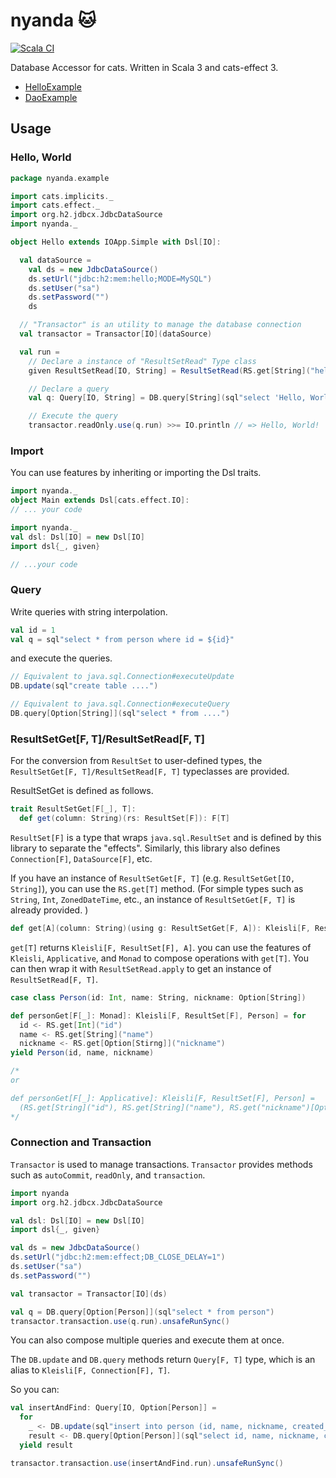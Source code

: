 # nyanda 🐱

[![Scala CI](https://github.com/tototoshi/nyanda/actions/workflows/scala.yml/badge.svg)](https://github.com/tototoshi/nyanda/actions/workflows/scala.yml)

Database Accessor for cats. Written in Scala 3 and cats-effect 3. 

- [HelloExample](./example/src/main/scala/nyanda/example/HelloExample.scala)
- [DaoExample](./example/src/main/scala/nyanda/example/DaoExample.scala)

## Usage


### Hello, World

```scala
package nyanda.example

import cats.implicits._
import cats.effect._
import org.h2.jdbcx.JdbcDataSource
import nyanda._

object Hello extends IOApp.Simple with Dsl[IO]:

  val dataSource =
    val ds = new JdbcDataSource()
    ds.setUrl("jdbc:h2:mem:hello;MODE=MySQL")
    ds.setUser("sa")
    ds.setPassword("")
    ds

  // "Transactor" is an utility to manage the database connection
  val transactor = Transactor[IO](dataSource)

  val run =
    // Declare a instance of "ResultSetRead" Type class
    given ResultSetRead[IO, String] = ResultSetRead(RS.get[String]("hello"))

    // Declare a query
    val q: Query[IO, String] = DB.query[String](sql"select 'Hello, World!' as hello")

    // Execute the query
    transactor.readOnly.use(q.run) >>= IO.println // => Hello, World!
```

### Import

You can use features by inheriting or importing the Dsl traits.

```scala
import nyanda._
object Main extends Dsl[cats.effect.IO]:
// ... your code
```

```scala
import nyanda._
val dsl: Dsl[IO] = new Dsl[IO]
import dsl{_, given}

// ...your code
```

### Query

Write queries with string interpolation.

```scala
val id = 1
val q = sql"select * from person where id = ${id}"
```

and execute the queries.

```scala
// Equivalent to java.sql.Connection#executeUpdate
DB.update(sql"create table ....")

// Equivalent to java.sql.Connection#executeQuery
DB.query[Option[String]](sql"select * from ....")
```

### ResultSetGet[F, T]/ResultSetRead[F, T]

For the conversion from `ResultSet` to user-defined types, the `ResultSetGet[F, T]/ResultSetRead[F, T]` typeclasses are provided.

ResultSetGet is defined as follows. 

```scala
trait ResultSetGet[F[_], T]:
  def get(column: String)(rs: ResultSet[F]): F[T]
```

`ResultSet[F]` is a type that wraps `java.sql.ResultSet` and is defined by this library to separate the "effects". Similarly, this library also defines `Connection[F]`, `DataSource[F]`, etc.


If you have an instance of `ResultSetGet[F, T]` (e.g. `ResultSetGet[IO, String]`), you can use the `RS.get[T]` method. (For simple types such as `String`, `Int`, `ZonedDateTime`, etc., an instance of `ResultSetGet[F, T]` is already provided.
)

```scala
def get[A](column: String)(using g: ResultSetGet[F, A]): Kleisli[F, ResultSet[F], A]
```

`get[T]` returns `Kleisli[F, ResultSet[F], A]`. you can use the features of `Kleisli`, `Applicative`, and `Monad` to compose operations with `get[T]`.
 You can then wrap it with `ResultSetRead.apply` to get an instance of `ResultSetRead[F, T]`.

```scala
case class Person(id: Int, name: String, nickname: Option[String])

def personGet[F[_]: Monad]: Kleisli[F, ResultSet[F], Person] = for
  id <- RS.get[Int]("id")
  name <- RS.get[String]("name")
  nickname <- RS.get[Option[Stirng]]("nickname")
yield Person(id, name, nickname)

/*
or

def personGet[F[_]: Applicative]: Kleisli[F, ResultSet[F], Person] =
  (RS.get[String]("id"), RS.get[String]("name"), RS.get("nickname")[Option[String]).mapN(Person.apply)
*/  
```

### Connection and Transaction

`Transactor` is used to manage transactions. `Transactor` provides methods such as `autoCommit`, `readOnly`, and `transaction`.

```scala
import nyanda
import org.h2.jdbcx.JdbcDataSource

val dsl: Dsl[IO] = new Dsl[IO]
import dsl{_, given}

val ds = new JdbcDataSource()
ds.setUrl("jdbc:h2:mem:effect;DB_CLOSE_DELAY=1")
ds.setUser("sa")
ds.setPassword("")

val transactor = Transactor[IO](ds)

val q = DB.query[Option[Person]](sql"select * from person")
transactor.transaction.use(q.run).unsafeRunSync()
```

You can also compose multiple queries and execute them at once.

The `DB.update` and `DB.query` methods return `Query[F, T]` type, which is an alias to `Kleisli[F, Connection[F], T]`. 

So you can:

```scala
val insertAndFind: Query[IO, Option[Person]] = 
  for
    _ <- DB.update(sql"insert into person (id, name, nickname, created_at) values (${p.id}, ${p.name}, ${p.nickname}, ${p.createdAt})")
    result <- DB.query[Option[Person]](sql"select id, name, nickname, created_at from person where id = ${1}")
  yield result

transactor.transaction.use(insertAndFind.run).unsafeRunSync()
```

